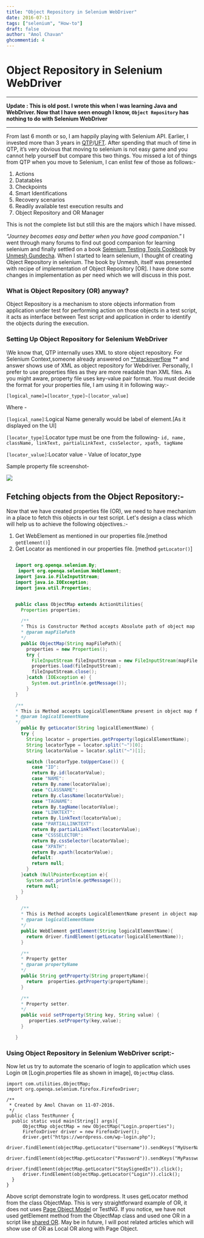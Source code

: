 ```yaml
---
title: "Object Repository in Selenium WebDriver"
date: 2016-07-11
tags: ["selenium", "How-to"]
draft: false
author: "Amol Chavan"
ghcommentid: 4
---
```


# Object Repository in Selenium WebDriver

---

**Update : This is old post. I wrote this when I was learning Java and WebDriver. Now that I have seen enough I know, `Object Repository` has nothing to do with Selenium WebDriver**

---

From last 6 month or so, I am happily playing with Selenium API. Earlier, I invested more than 3 years in [QTP](https://en.wikipedia.org/wiki/HP_QuickTest_Professional)/[UFT](http://www8.hp.com/us/en/software-solutions/unified-functional-automated-testing/). After spending that much of time in QTP, it’s very obvious that moving to selenium is not easy game and you cannot help yourself but compare this two things. You missed a lot of things from QTP when you move to Selenium, I can enlist few of those as follows:-

1. Actions
2. Datatables
3. Checkpoints
4. Smart Identifications
5. Recovery scenarios
6. Readily available test execution results and
7. Object Repository and OR Manager

This is not the complete list but still this are the majors which I have missed.

_“Journey becomes easy and better when you have good companion_.” I went through many forums to find out good companion for learning selenium and finally settled on a book [Selenium Testing Tools Cookbook](https://www.amazon.in/Selenium-Testing-Cookbook-Unmesh-Gundecha-ebook/dp/B00AC1HDJI/ref=as_sl_pc_tf_cw?&linkCode=waf&tag=httpwwwugacha-21) by [Unmesh Gundecha](https://unmesh.me/). When I started to learn selenium, I thought of creating Object Repository in selenium. The book by Unmesh, itself was presented with recipe of implementation of Object Repository [OR]. I have done some changes in implementation as per need which we will discuss in this post.

### **What is Object Repository (OR) anyway?**

Object Repository is a mechanism to store objects information from application under test for performing action on those objects in a test script, it acts as interface between Test script and application in order to identify the objects during the execution.

### **Setting Up Object Repository for Selenium WebDriver**

\We know that, QTP internally uses XML to store object repository. For Selenium Context,someone already answered on [\*\*stackoverflow](http://stackoverflow.com/questions/26758299/object-repository-in-xml-file-for-selenium-webdriver-framework-with-java-and-tes) \*\* and answer shows use of XML as object repository for Webdriver. Personally, I prefer to use properties files as they are more readable than XML files. As you might aware, property file uses key-value pair format. You must decide the format for your properties file, I am using it in following way:-

`[logical_name]=[locator_type]~[locator_value]`

Where -

`[logical_name]`:Logical Name generally would be label of element.[As it displayed on the UI]

`[locator_type]`:Locator type must be one from the following- `id, name, className, linkText, partialLinkText, cssSelector, xpath, tagName`

`[locator_value]`:Locator value - Value of locator_type

Sample property file screenshot-

![](https://lh6.googleusercontent.com/kmLNEVS-H6WWmjvdyCv3F3fX2G68TWhjy7LF8Y5P8YddPSyQQJLw7azjDtoidcvWGX3Epb9BwOUgBOw7hB7yp7O2bwPNbuVyRGPey9giGerXEcuGSwXaWpDiHDSkuOVYA4YKfnya)

## **Fetching objects from the Object Repository:-**

Now that we have created properties file (OR), we need to have mechanism in a place to fetch this objects in our test script. Let's design a class which will help us to achieve the following objectives.:-

1. Get WebElement as mentioned in our properties file.[method `getElement()`]
2. Get Locator as mentioned in our properties file. [method `getLocator()`]
   ```java

   import org.openqa.selenium.By;
    import org.openqa.selenium.WebElement;
   import java.io.FileInputStream;
   import java.io.IOException;
   import java.util.Properties;


   public class ObjectMap extends ActionUtilities{
     Properties properties;

     /**
     * This is Constructor Method accepts Absolute path of object map file and load it into memory.
     * @param mapFilePath
     */
     public ObjectMap(String mapFilePath){
       properties = new Properties();
       try {
         FileInputStream fileInputStream = new FileInputStream(mapFilePath);
         properties.load(fileInputStream);
         fileInputStream.close();
       }catch (IOException e) {
         System.out.println(e.getMessage());
       }
   }

   /**
   * This is Method accepts LogicalElementName present in object map file and returns By of type webdriver.
   * @param logicalElementName
   */
     public By getLocator(String logicalElementName) {
     try {
       String locator = properties.getProperty(logicalElementName);
       String locatorType = locator.split("~")[0];
       String locatorValue = locator.split("~")[1];

       switch (locatorType.toUpperCase()) {
         case "ID":
         return By.id(locatorValue);
         case "NAME":
         return By.name(locatorValue);
         case "CLASSNAME":
         return By.className(locatorValue);
         case "TAGNAME":
         return By.tagName(locatorValue);
         case "LINKTEXT":
         return By.linkText(locatorValue);
         case "PARTIALLINKTEXT":
         return By.partialLinkText(locatorValue);
         case "CSSSELECTOR":
         return By.cssSelector(locatorValue);
         case "XPATH":
         return By.xpath(locatorValue);
         default:
         return null;
       }
     }catch (NullPointerException e){
       System.out.println(e.getMessage());
       return null;
     }
   }

     /**
     * This is Method accepts LogicalElementName present in object map file and returns webelement of type webdriver.
     * @param logicalElementName
     */
     public WebElement getElement(String logicalElementName){
       return driver.findElement(getLocator(logicalElementName));
     }

     /**
     * Property getter
     * @param propertyName
     */
     public String getProperty(String propertyName){
       return  properties.getProperty(propertyName);
     }

     /**
     * Property setter.
     */
     public void setProperty(String key, String value) {
        properties.setProperty(key,value);
     }

   }

   ```

### **Using Object Repository in Selenium WebDriver script:-**

Now let us try to automate the scenario of login to application which uses Login `OR` [Login.properties file as shown in image], `ObjectMap` class.

    import com.utilities.ObjectMap;
    import org.openqa.selenium.firefox.FirefoxDriver;

    /**
     * Created by Amol Chavan on 11-07-2016.
     */
    public class TestRunner {
      public static void main(String[] args){
          ObjectMap objectMap = new ObjectMap("Login.properties");
          FirefoxDriver driver = new FirefoxDriver();
          driver.get("https://wordpress.com/wp-login.php");
          driver.findElement(objectMap.getLocator("Username")).sendKeys("MyUserName");
          driver.findElement(objectMap.getLocator("Password")).sendKeys("MyPassword");
          driver.findElement(objectMap.getLocator("StaySignedIn")).click();
          driver.findElement(objectMap.getLocator("Login")).click();
      }
    }

Above script demonstrate login to wordpress. It uses getLocator method from the class ObjectMap. This is very straightforward example of OR, it does not uses [Page Object Model](http://qaperspective.blogspot.in/2016/06/page-object-model.html) or TestNG. If you notice, we have not used getElement method from the ObjectMap class and used one OR in a script like [shared OR](http://www.guru99.com/quick-test-professional-qtp-tutorial-23.html). May be in future, I will post related articles which will show use of OR as Local OR along with Page Object.
